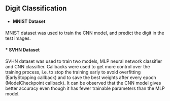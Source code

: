 ## Digit Classification
* #### **MNIST Dataset**  
MNIST dataset was used to train the CNN model, and predict the digit in the test images.

#### * **SVHN Dataset**  
SVHN dataset was used to train two models, MLP neural network classifier and CNN classifier. Callbacks were used to get more control over the training process, i.e. to stop the training early to avoid overfitting (EarlyStopping callback) and to save the best weights after every epoch (ModelCheckpoint callback). It can be observed that the CNN model gives better accuracy even though it has fewer trainable parameters than the MLP model.
